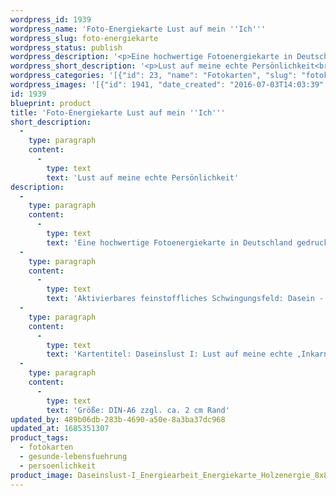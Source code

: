 ```yaml
---
wordpress_id: 1939
wordpress_name: 'Foto-Energiekarte Lust auf mein ''Ich'''
wordpress_slug: foto-energiekarte
wordpress_status: publish
wordpress_description: '<p>Eine hochwertige Fotoenergiekarte in Deutschland gedruckt und in Handarbeit laminiert. Sie ist in Postkartengröße (DIN-A6) gut zu transportieren und kann auch auf den Körper aufgelegt werden.</p><p>Aktivierbares feinstoffliches Schwingungsfeld: Dasein - Lust am Dasein - Unverfälschte Wahrhaftigkeit. Die Impulse dieser Blütenenergie auf sich wirken lassen und Daseinslust empfinden, Lust auf sich selbst empfinden, wie man ursprünglich ''gedacht'' war, in dieser Inkarnation als ''Ich'' zu sein.</p><p>Kartentitel: Daseinslust I: <span class="s1">Lust auf meine echte ,Inkarnationskomposition-Ich‘<i>. </i></span>Schwingungsebene: Grün</p><p>Größe: DIN-A6 zzgl. ca. 2 cm Rand<br />Andere Formate sind individuell für Sie innerhalb weniger Tage herstellbar. Bitte kontaktieren Sie uns hierfür unter <a href="mailto:info@elvedenverlag.de">info@elvedenverlag.de</a>.</p><p><a href="https://my.feenbaum.de/anwendung-energiebilder-foto-laminiert/">Anwendungshinweise</a>      <a href="https://my.feenbaum.de/produktinformationen-fotokarten/">Produktinformationen</a></p>'
wordpress_short_description: '<p>Lust auf meine echte Persönlichkeit<br /><em>Hinweis: Das Wasserzeichen „Elveden Verlag Energiebild“ wird nicht mit gedruckt</em></p>'
wordpress_categories: '[{"id": 23, "name": "Fotokarten", "slug": "fotokarten"}, {"id": 38, "name": "Gesunde Lebensf\u00fchrung", "slug": "gesunde-lebensfuehrung"}, {"id": 37, "name": "Pers\u00f6nlichkeit", "slug": "persoenlichkeit"}]'
wordpress_images: '[{"id": 1941, "date_created": "2016-07-03T14:03:39", "date_created_gmt": "2016-07-03T10:03:39", "date_modified": "2016-07-03T14:03:39", "date_modified_gmt": "2016-07-03T10:03:39", "src": "https://my.feenbaum.de/wp-content/uploads/2016/07/Daseinslust-I_Energiearbeit_Energiekarte_Holzenergie_8x8W-1.jpeg", "name": "Daseinslust-I_Energiearbeit_Energiekarte_Holzenergie_8x8W", "alt": ""}]'
id: 1939
blueprint: product
title: 'Foto-Energiekarte Lust auf mein ''Ich'''
short_description:
  -
    type: paragraph
    content:
      -
        type: text
        text: 'Lust auf meine echte Persönlichkeit'
description:
  -
    type: paragraph
    content:
      -
        type: text
        text: 'Eine hochwertige Fotoenergiekarte in Deutschland gedruckt und in Handarbeit laminiert. Sie ist in Postkartengröße (DIN-A6) gut zu transportieren und kann auch auf den Körper aufgelegt werden.'
  -
    type: paragraph
    content:
      -
        type: text
        text: 'Aktivierbares feinstoffliches Schwingungsfeld: Dasein - Lust am Dasein - Unverfälschte Wahrhaftigkeit. Die Impulse dieser Blütenenergie auf sich wirken lassen und Daseinslust empfinden, Lust auf sich selbst empfinden, wie man ursprünglich ''gedacht'' war, in dieser Inkarnation als ''Ich'' zu sein.'
  -
    type: paragraph
    content:
      -
        type: text
        text: 'Kartentitel: Daseinslust I: Lust auf meine echte ,Inkarnationskomposition-Ich‘. Schwingungsebene: Grün'
  -
    type: paragraph
    content:
      -
        type: text
        text: 'Größe: DIN-A6 zzgl. ca. 2 cm Rand'
updated_by: 489b06db-283b-4690-a50e-8a3ba37dc968
updated_at: 1685351307
product_tags:
  - fotokarten
  - gesunde-lebensfuehrung
  - persoenlichkeit
product_image: Daseinslust-I_Energiearbeit_Energiekarte_Holzenergie_8x8W-1.jpeg
---
```

